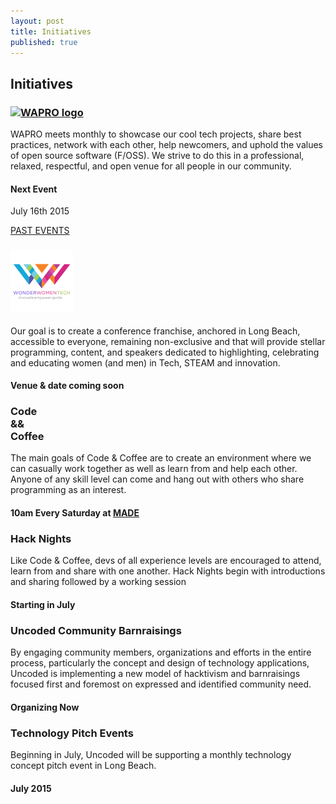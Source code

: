 ```yaml
---
layout: post
title: Initiatives
published: true
---
```


<!-- {{ page.title }} Section -->
<section id="initiatives" class="content-section text-center">
  <div id="map"></div>
  <h2>Initiatives</h2>
  <div class="events">
    <div class="event wapro">
      <h3><a href="http://wapro.lbtech.org"><img src="http://wapro.lbtech.org/images/WAPRO.png" alt="WAPRO logo" style="width:120px"></a></h3>
      <p class="description">
        WAPRO meets monthly to showcase our cool tech projects, share best practices, network with each other, help newcomers, and uphold the values of open source software (F/OSS). We strive to do this in a professional, relaxed, respectful, and open venue for all people in our community.
        <br />
      </p>
      <h4>Next Event</h4>
      <p class="date">July 16th 2015</p>
      <a href="http://wapro.lbtech.org/news/">PAST EVENTS</a>
    </div>
    <div class="event wwt">
      <h3><img src="/img/wwtech.png" alt="Wonder Women Technology Conference" style="width:100px"></h3>
      <p class="description">
        Our goal is to create a conference franchise, anchored in Long Beach, accessible to everyone, remaining non-exclusive and that will provide stellar programming, content, and speakers dedicated to highlighting, celebrating and educating women (and men) in Tech, STEAM and innovation.
        <br />
      </p>
      <h4>Venue & date coming soon</h4>
    </div>
    <div class="event cc">
      <h3>Code<br />&&<br />Coffee</h3>
      <p class="description">
        The main goals of Code & Coffee are to create an environment where we can casually work together as well as learn from and help each other. Anyone of any skill level can come and hang out with others who share programming as an interest.
        <br />
      </p>
      <h4>10am Every Saturday at <a href="www.madelb.com/" target="_blank" >MADE</a></h4>
    </div>
    <div class="event">
      <h3>Hack Nights</h3>
      <p class="description">
        Like Code & Coffee, devs of all experience levels are encouraged to attend, learn from and share with one another. Hack Nights begin with introductions and sharing followed by a working session
        <br />
      </p>
      <h4>Starting in July</h4>
    </div>
    <div class="event">
      <h3>Uncoded Community Barnraisings</h3>
      <p class="description">
        By engaging community members, organizations and efforts in the entire process, particularly the concept and design of technology applications, Uncoded is implementing a new model of hacktivism and barnraisings focused first and foremost on expressed and identified community need.
        <br />
      </p>
      <h4>Organizing Now</h4>
    </div>
    <div class="event">
      <h3>Technology Pitch Events</h3>
      <p class="description">
        Beginning in July, Uncoded will be supporting a monthly technology concept pitch event in Long Beach.
        <br />
      </p>
      <h4>July 2015</h4>
    </div>
  </div>
</section>

